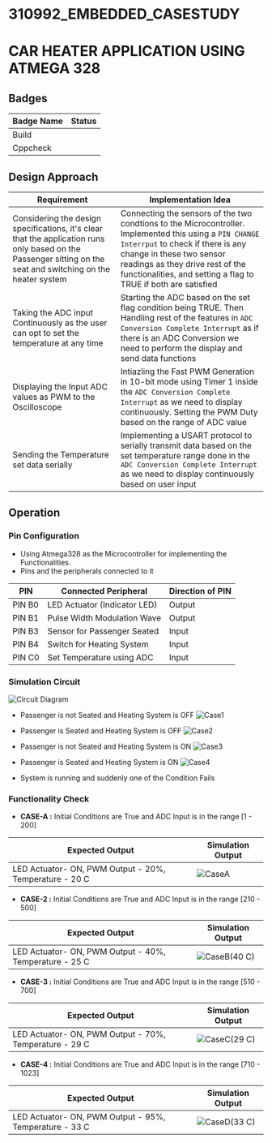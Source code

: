 # 310992_EMBEDDED_CASESTUDY

# CAR HEATER APPLICATION USING ATMEGA 328

## Badges
| Badge Name | Status |
|----|----|
|Build|
|Cppcheck|
## Design Approach
| Requirement |Implementation Idea |
|-------------|------------------------|
| Considering the design specifications, it's clear that the application runs only based on the Passenger sitting on the seat and switching on the heater system | Connecting the sensors of the two condtions to the Microcontroller. Implemented this using a `PIN CHANGE Interrput` to check if there is any change in these two sensor readings as they drive rest of the functionalities, and setting a flag to TRUE if both are satisfied |    
| Taking the ADC input Continuously as the user can opt to set the temperature at any time | Starting the ADC based on the set flag condition being TRUE. Then Handling rest of the features in `ADC Conversion Complete Interrupt` as if there is an ADC Conversion we need to perform the display and send data functions |
| Displaying the Input ADC values as PWM to the Oscilloscope | Intiazling the  Fast PWM Generation in 10-bit mode using Timer 1 inside the `ADC Conversion Complete Interrupt` as we need to display continuously. Setting the PWM Duty based on the range of ADC value |  
| Sending the Temperature set data serially | Implementing a USART protocol to serially transmit data based on the set temperature range done in the `ADC Conversion Complete Interrupt` as we need to display continuously based on user input | 

## Operation 

### Pin Configuration 

*   Using Atmega328 as the Microcontroller for implementing the Functionalities.
*   Pins and the peripherals connected to it

| PIN | Connected Peripheral | Direction of PIN |
|-----|----------------------|------|
| PIN B0 | LED Actuator (Indicator LED) | Output |
| PIN B1 | Pulse Width Modulation Wave | Output |
| PIN B3 | Sensor for Passenger Seated | Input |
| PIN B4 | Switch for Heating System | Input |
| PIN C0 | Set Temperature using ADC | Input |

### Simulation Circuit
![Circuit Diagram](https://user-images.githubusercontent.com/69196622/127559466-ebb01750-01c6-4cd2-ac4c-f6ce31558199.JPG)


*   Passenger is not Seated and Heating System is OFF 
![Case1](https://user-images.githubusercontent.com/69196622/127559005-15d5cec8-92a9-4f26-9fb9-905db64649b9.JPG)


*   Passenger is Seated and Heating System is OFF
![Case2](https://user-images.githubusercontent.com/69196622/127558820-ceadbbae-d567-4a8a-ba9a-e8da6a7d104e.JPG)

*   Passenger is not Seated and Heating System is ON
![Case3](https://user-images.githubusercontent.com/69196622/127559152-87541a14-1b99-4107-82dd-fb3e5c5236b7.JPG)


*   Passenger is Seated and Heating System is ON
![Case4](https://user-images.githubusercontent.com/69196622/127559252-5bcce283-d591-418e-9262-2e88aa91f3fe.JPG)


*   System is running and suddenly one of the Condition Fails


### Functionality Check

*   **CASE-A :** Initial Conditions are True and ADC Input is in the range \[1 - 200\]

| Expected Output | Simulation Output |
|-----------------|-------------------|
| LED Actuator- ON, PWM Output - 20%, Temperature - 20 C | ![CaseA](https://user-images.githubusercontent.com/69196622/127559296-73add209-1110-425f-8a74-39cdac1ea957.JPG)|
 

*   **CASE-2 :** Initial Conditions are True and ADC Input is in the range \[210 - 500\]

| Expected Output | Simulation Output |
|-----------------|-------------------|
| LED Actuator- ON, PWM Output - 40%, Temperature - 25 C | ![CaseB(40 C)](https://user-images.githubusercontent.com/69196622/127559397-fc9e31f7-617a-4311-b7c3-d241b485c726.JPG)|
 

*   **CASE-3 :** Initial Conditions are True and ADC Input is in the range \[510 - 700\]

| Expected Output | Simulation Output |
|-----------------|-------------------|
| LED Actuator- ON, PWM Output - 70%, Temperature - 29 C | ![CaseC(29 C)](https://user-images.githubusercontent.com/69196622/127559418-087afa87-1341-45f2-860f-e95f52016739.JPG)|
 

*   **CASE-4 :** Initial Conditions are True and ADC Input is in the range \[710 - 1023\]

| Expected Output | Simulation Output |
|-----------------|-------------------|
| LED Actuator- ON, PWM Output - 95%, Temperature - 33 C |![CaseD(33 C)](https://user-images.githubusercontent.com/69196622/127559439-1f92032f-bdd7-49b4-b744-2fcf3f46a7c0.JPG)|
  
